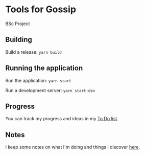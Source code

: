 # Tools for Gossip

BSc Project

## Building

Build a release: `yarn build`

## Running the application

Run the application: `yarn start`

Run a development server: `yarn start-dev`

## Progress

You can track my progress and ideas in my [To Do list](./TODO.md).

## Notes

I keep some notes on what I'm doing and things I discover [here](./NOTES.md).